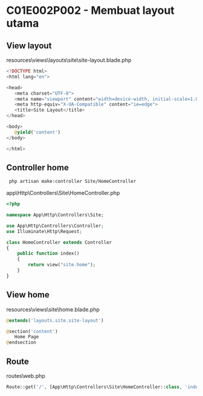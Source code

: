 # C01E002P002 - Membuat layout utama

## View layout

resources\views\layouts\site\site-layout.blade.php

```php
<!DOCTYPE html>
<html lang="en">

<head>
   <meta charset="UTF-8">
   <meta name="viewport" content="width=device-width, initial-scale=1.0">
   <meta http-equiv="X-UA-Compatible" content="ie=edge">
   <title>Site Layout</title>
</head>

<body>
   @yield('content')
</body>

</html>
```

## Controller home

```bash
 php artisan make:controller Site/HomeController
```

app\Http\Controllers\Site\HomeController.php

```php
<?php

namespace App\Http\Controllers\Site;

use App\Http\Controllers\Controller;
use Illuminate\Http\Request;

class HomeController extends Controller
{
    public function index()
    {
        return view("site.home");
    }
}
```

## View home

resources\views\site\home.blade.php

```php
@extends('layouts.site.site-layout')

@section('content')
   Home Page
@endsection
```

## Route

routes\web.php

```php
Route::get('/', [App\Http\Controllers\Site\HomeController::class, 'index'])->name('site.home');
```
